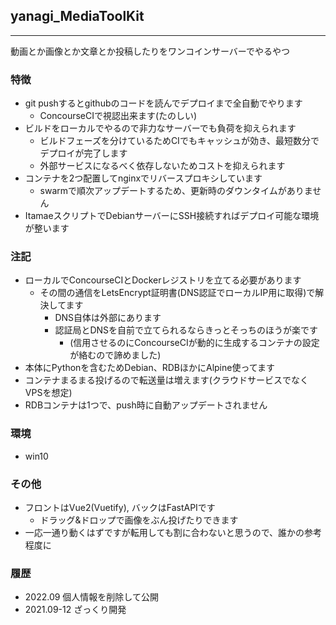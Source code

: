 ## yanagi_MediaToolKit
---
動画とか画像とか文章とか投稿したりをワンコインサーバーでやるやつ 


### 特徴
- git pushするとgithubのコードを読んでデプロイまで全自動でやります
  - ConcourseCIで視認出来ます(たのしい)
- ビルドをローカルでやるので非力なサーバーでも負荷を抑えられます
   - ビルドフェーズを分けているためCIでもキャッシュが効き、最短数分でデプロイが完了します
   - 外部サービスになるべく依存しないためコストを抑えられます
- コンテナを2つ配置してnginxでリバースプロキシしています
  - swarmで順次アップデートするため、更新時のダウンタイムがありません
- ItamaeスクリプトでDebianサーバーにSSH接続すればデプロイ可能な環境が整います

### 注記
- ローカルでConcourseCIとDockerレジストリを立てる必要があります
  - その間の通信をLetsEncrypt証明書(DNS認証でローカルIP用に取得)で解決してます
    - DNS自体は外部にあります
    - 認証局とDNSを自前で立てられるならきっとそっちのほうが楽です
       - (信用させるのにConcourseCIが動的に生成するコンテナの設定が絡むので諦めました)
- 本体にPythonを含むためDebian、RDBほかにAlpine使ってます
- コンテナまるまる投げるので転送量は増えます(クラウドサービスでなくVPSを想定)
- RDBコンテナは1つで、push時に自動アップデートされません

### 環境
- win10

### その他
- フロントはVue2(Vuetify), バックはFastAPIです
  - ドラッグ&ドロップで画像をぶん投げたりできます
- 一応一通り動くはずですが転用しても割に合わないと思うので、誰かの参考程度に

### 履歴
- 2022.09 個人情報を削除して公開
- 2021.09-12 ざっくり開発
